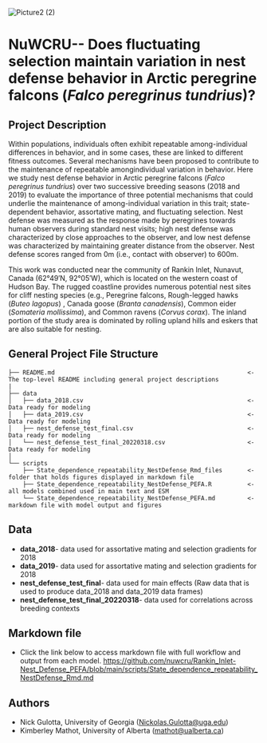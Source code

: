 

![Picture2 (2)](https://user-images.githubusercontent.com/56907107/168872856-4bbd7c7d-eb2d-42dc-ab8c-79e7b97adba5.jpg)

# NuWCRU-- Does fluctuating selection maintain variation in nest defense behavior in Arctic peregrine falcons (_Falco peregrinus tundrius_)?

## Project Description
Within populations, individuals often exhibit repeatable among-individual differences in behavior, and in some cases, these are linked to different fitness outcomes. Several mechanisms have been proposed to contribute to the maintenance of repeatable amongindividual variation in behavior. Here we study nest defense behavior in Arctic peregrine falcons (_Falco peregrinus tundrius_) over two successive breeding seasons (2018 and 2019) to evaluate the importance of three potential mechanisms that could underlie the maintenance of among-individual variation in this trait; state-dependent behavior, assortative mating, and fluctuating selection. Nest defense was measured as the response made by peregrines towards human observers during standard nest visits; high nest defense was characterized by close approaches to the observer, and low nest defense was characterized by maintaining greater distance from the observer. Nest defense scores ranged from 0m (i.e., contact with observer) to 600m.

This work was conducted near the community of Rankin Inlet, Nunavut, Canada (62°49′N, 92°05′W), which is located on the western coast of Hudson Bay. The rugged coastline provides numerous potential nest sites for cliff nesting species (e.g., Peregrine falcons, Rough-legged hawks (_Buteo lagopus_) , Canada goose (_Branta canadensis_), Common eider (_Somateria mollissima_), and Common ravens (_Corvus corax_). The inland portion of the study area is dominated by rolling upland hills and eskers that are also suitable for nesting. 


## General Project File Structure

```
├── README.md                                                      <- The top-level README including general project descriptions
|
├── data
│   ├── data_2018.csv                                              <- Data ready for modeling
│   ├── data_2019.csv                                              <- Data ready for modeling
│   ├── nest_defense_test_final.csv                                <- Data ready for modeling
│   └── nest_defense_test_final_20220318.csv                       <- Data ready for modeling
│
└── scripts
    ├── State_dependence_repeatability_NestDefense_Rmd_files       <- folder that holds figures displayed in markdown file
    ├── State_dependence_repeatability_NestDefense_PEFA.R          <- all models combined used in main text and ESM
    └── State_dependence_repeatability_NestDefense_PEFA.md         <- markdown file with model output and figures

```

## Data 
  * **data_2018**- data used for assortative mating and selection gradients for 2018
  * **data_2019**- data used for assortative mating and selection gradients for 2018 
  * **nest_defense_test_final**- data used for main effects (Raw data that is used to produce data_2018 and data_2019 data frames)
  * **nest_defense_test_final_20220318**- data used for correlations across breeding contexts

## Markdown file
* Click the link below to access markdown file with full workflow and output from each model. 
https://github.com/nuwcru/Rankin_Inlet-Nest_Defense_PEFA/blob/main/scripts/State_dependence_repeatability_NestDefense_Rmd.md

## Authors
* Nick Gulotta, University of Georgia (Nickolas.Gulotta@uga.edu)
* Kimberley Mathot, University of Alberta (mathot@ualberta.ca)


